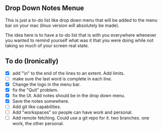 ## Drop Down Notes Menue

This is just a to-do list like drop down menu that will be added to the menu bar on your mac (linux version will absolutely be made).

The idea here is to have a to-do list that is with you everywhere whenever you wanted to remind yourself what was it that you were doing while not taking so much of your screen real state.

## To do (Ironically)
- [x] add "\n" to the end of the lines to an extent. Add limits.
 - [ ] make sure the last word is complete in each line.
- [x] Change the logo in the menu bar.
- [x] fix the "Quit" problem.
- [x] fix the UI. Add notes should be in the drop down menu.
- [x] Save the notes somewhere.
- [ ] Add git like capabilities.
- [ ] Add "workspaces" so people can have work and personal.
- [ ] Add remote fetching. Could use a git repo for it. two branches. one work, the other personal.
